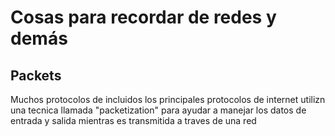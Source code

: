 # Cosas para recordar de redes y demás

## Packets
Muchos protocolos de incluidos los principales protocolos de internet utilizn una tecnica
llamada "packetization" para ayudar a manejar los datos de entrada y salida mientras es
transmitida a traves de una red
